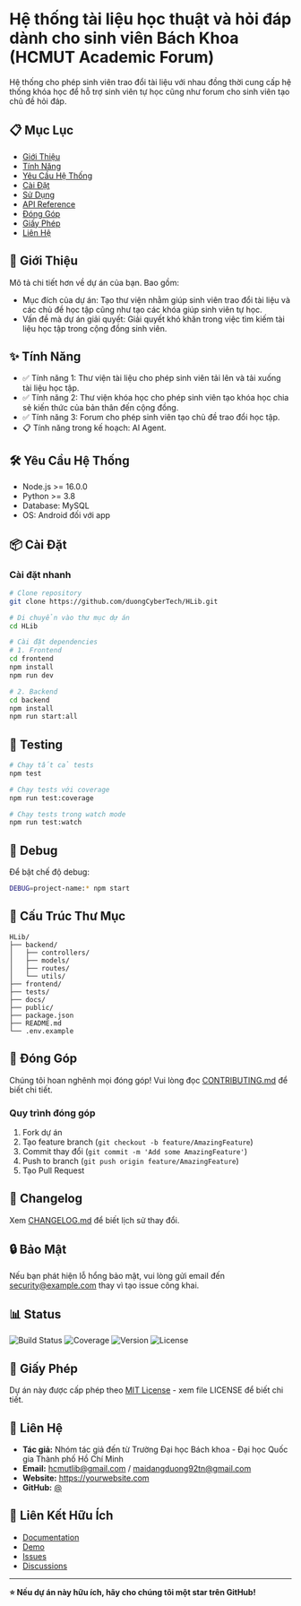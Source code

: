 # Hệ thống tài liệu học thuật và hỏi đáp dành cho sinh viên Bách Khoa (HCMUT Academic Forum)

Hệ thống cho phép sinh viên trao đổi tài liệu với nhau đồng thời cung cấp hệ thống khóa học để hỗ trợ sinh viên tự học cũng như forum cho sinh viên tạo chủ đề hỏi đáp.

## 📋 Mục Lục

- [Giới Thiệu](#giới-thiệu)
- [Tính Năng](#tính-năng)
- [Yêu Cầu Hệ Thống](#yêu-cầu-hệ-thống)
- [Cài Đặt](#cài-đặt)
- [Sử Dụng](#sử-dụng)
- [API Reference](#api-reference)
- [Đóng Góp](#đóng-góp)
- [Giấy Phép](#giấy-phép)
- [Liên Hệ](#liên-hệ)

## 🚀 Giới Thiệu

Mô tả chi tiết hơn về dự án của bạn. Bao gồm:
- Mục đích của dự án: Tạo thư viện nhằm giúp sinh viên trao đổi tài liệu và các chủ đề học tập cũng như tạo các khóa giúp sinh viên tự học.
- Vấn đề mà dự án giải quyết: Giải quyết khó khăn trong việc tìm kiếm tài liệu học tập trong cộng đồng sinh viên.

## ✨ Tính Năng

- ✅ Tính năng 1: Thư viện tài liệu cho phép sinh viên tải lên và tải xuống tài liệu học tập.
- ✅ Tính năng 2: Thư viện khóa học cho phép sinh viên tạo khóa học chia sẻ kiến thức của bản thân đến cộng đồng.
- ✅ Tính năng 3: Forum cho phép sinh viên tạo chủ đề trao đổi học tập.
- 📋 Tính năng trong kế hoạch: AI Agent.

## 🛠️ Yêu Cầu Hệ Thống

- Node.js >= 16.0.0
- Python >= 3.8
- Database: MySQL
- OS: Android đối với app

## 📦 Cài Đặt

### Cài đặt nhanh

```bash
# Clone repository
git clone https://github.com/duongCyberTech/HLib.git

# Di chuyển vào thư mục dự án
cd HLib

# Cài đặt dependencies
# 1. Frontend
cd frontend
npm install
npm run dev

# 2. Backend
cd backend
npm install
npm run start:all
```

## 🧪 Testing

```bash
# Chạy tất cả tests
npm test

# Chạy tests với coverage
npm run test:coverage

# Chạy tests trong watch mode
npm run test:watch
```

## 🐛 Debug

Để bật chế độ debug:

```bash
DEBUG=project-name:* npm start
```

## 📁 Cấu Trúc Thư Mục

```
HLib/
├── backend/
│   ├── controllers/
│   ├── models/
│   ├── routes/
│   └── utils/
├── frontend/
├── tests/
├── docs/
├── public/
├── package.json
├── README.md
└── .env.example
```

## 🤝 Đóng Góp

Chúng tôi hoan nghênh mọi đóng góp! Vui lòng đọc [CONTRIBUTING.md](CONTRIBUTING.md) để biết chi tiết.

### Quy trình đóng góp

1. Fork dự án
2. Tạo feature branch (`git checkout -b feature/AmazingFeature`)
3. Commit thay đổi (`git commit -m 'Add some AmazingFeature'`)
4. Push to branch (`git push origin feature/AmazingFeature`)
5. Tạo Pull Request

## 📝 Changelog

Xem [CHANGELOG.md](CHANGELOG.md) để biết lịch sử thay đổi.

## 🔒 Bảo Mật

Nếu bạn phát hiện lỗ hổng bảo mật, vui lòng gửi email đến security@example.com thay vì tạo issue công khai.

## 📊 Status

![Build Status](https://img.shields.io/github/workflow/status/username/project-name/CI)
![Coverage](https://img.shields.io/codecov/c/github/username/project-name)
![Version](https://img.shields.io/npm/v/project-name)
![License](https://img.shields.io/github/license/username/project-name)

## 📄 Giấy Phép

Dự án này được cấp phép theo [MIT License](LICENSE) - xem file LICENSE để biết chi tiết.

## 👥 Liên Hệ

- **Tác giả:** Nhóm tác giả đến từ Trường Đại học Bách khoa - Đại học Quốc gia Thành phố Hồ Chí Minh
- **Email:** hcmutlib@gmail.com / maidangduong92tn@gmail.com
- **Website:** https://yourwebsite.com
- **GitHub:** [@](https://github.com/duongCyberTech)

## 🔗 Liên Kết Hữu Ích

- [Documentation](https://docs.example.com)
- [Demo](https://demo.example.com)
- [Issues](https://github.com/username/project-name/issues)
- [Discussions](https://github.com/username/project-name/discussions)

---

**⭐ Nếu dự án này hữu ích, hãy cho chúng tôi một star trên GitHub!**

